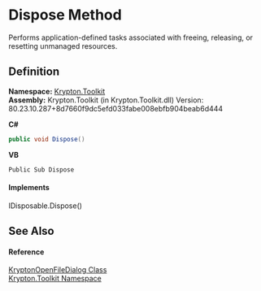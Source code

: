 # Dispose Method


Performs application-defined tasks associated with freeing, releasing, or resetting unmanaged resources.



## Definition
**Namespace:** <a href="79d2eac2-21f4-54ff-7552-b20c33c30600.md">Krypton.Toolkit</a>  
**Assembly:** Krypton.Toolkit (in Krypton.Toolkit.dll) Version: 80.23.10.287+8d7660f9dc5efd033fabe008ebfb904beab6d444

**C#**
``` C#
public void Dispose()
```
**VB**
``` VB
Public Sub Dispose
```



#### Implements
IDisposable.Dispose()  


## See Also


#### Reference
<a href="ea2879d6-3bf6-ae5d-edb4-d54efadc0557.md">KryptonOpenFileDialog Class</a>  
<a href="79d2eac2-21f4-54ff-7552-b20c33c30600.md">Krypton.Toolkit Namespace</a>  
